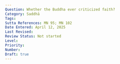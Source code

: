 ```yaml
---
Question: Whether the Buddha ever criticized faith?
Category: Saddhā
Tags:
Sutta References: MN 95; MN 102
Date Entered: April 12, 2025
Last Revised:
Review Status: Not started
Level: 
Priority: 
Number: 
Draft: true
---
```

